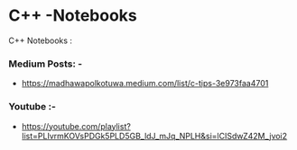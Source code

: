 # C++ -Notebooks
C++ Notebooks :

### Medium Posts: -
- https://madhawapolkotuwa.medium.com/list/c-tips-3e973faa4701

### Youtube :- 
- https://youtube.com/playlist?list=PLIvrmKOVsPDGk5PLD5GB_ldJ_mJq_NPLH&si=lCISdwZ42M_jvoi2

